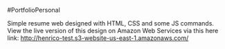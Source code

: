 #PortfolioPersonal

Simple resume web designed with HTML, CSS and some JS commands. View the live version of this design on Amazon Web Services via this here link: http://henrico-test.s3-website-us-east-1.amazonaws.com/

